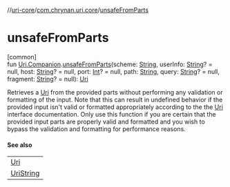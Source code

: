//[uri-core](../../index.md)/[com.chrynan.uri.core](index.md)/[unsafeFromParts](unsafe-from-parts.md)

# unsafeFromParts

[common]\
fun [Uri.Companion](-uri/-companion/index.md).[unsafeFromParts](unsafe-from-parts.md)(scheme: [String](https://kotlinlang.org/api/core/kotlin-stdlib/kotlin/-string/index.html), userInfo: [String](https://kotlinlang.org/api/core/kotlin-stdlib/kotlin/-string/index.html)? = null, host: [String](https://kotlinlang.org/api/core/kotlin-stdlib/kotlin/-string/index.html)? = null, port: [Int](https://kotlinlang.org/api/core/kotlin-stdlib/kotlin/-int/index.html)? = null, path: [String](https://kotlinlang.org/api/core/kotlin-stdlib/kotlin/-string/index.html), query: [String](https://kotlinlang.org/api/core/kotlin-stdlib/kotlin/-string/index.html)? = null, fragment: [String](https://kotlinlang.org/api/core/kotlin-stdlib/kotlin/-string/index.html)? = null): [Uri](-uri/index.md)

Retrieves a [Uri](-uri/index.md) from the provided parts without performing any validation or formatting of the input. Note that this can result in undefined behavior if the provided input isn't valid or formatted appropriately according to the the [Uri](-uri/index.md) interface documentation. Only use this function if you are certain that the provided input parts are properly valid and formatted and you wish to bypass the validation and formatting for performance reasons.

#### See also

| |
|---|
| [Uri](-uri/index.md) |
| [UriString](-uri-string/index.md) |
